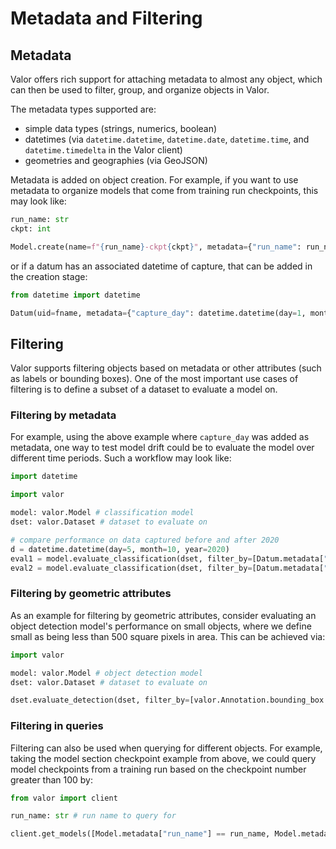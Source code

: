 # Metadata and Filtering

## Metadata

Valor offers rich support for attaching metadata to almost any object, which can then be used to filter, group, and organize objects in Valor.

The metadata types supported are:

- simple data types (strings, numerics, boolean)
- datetimes (via `datetime.datetime`, `datetime.date`, `datetime.time`, and `datetime.timedelta` in the Valor client)
- geometries and geographies (via GeoJSON)

Metadata is added on object creation. For example, if you want to use metadata to organize models that come from training run checkpoints, this may look like:

```python
run_name: str
ckpt: int

Model.create(name=f"{run_name}-ckpt{ckpt}", metadata={"run_name": run_name, "ckpt": ckpt})
```

or if a datum has an associated datetime of capture, that can be added in the creation stage:

```python
from datetime import datetime

Datum(uid=fname, metadata={"capture_day": datetime.datetime(day=1, month=1, year=2021)})
```

## Filtering

Valor supports filtering objects based on metadata or other attributes (such as labels or bounding boxes). One of the most important use cases of filtering is to define a subset of a dataset to evaluate a model on.

### Filtering by metadata

For example, using the above example where `capture_day` was added as metadata, one way to test model drift could be to evaluate the model over different time periods. Such a workflow may look like:

```python
import datetime

import valor

model: valor.Model # classification model
dset: valor.Dataset # dataset to evaluate on

# compare performance on data captured before and after 2020
d = datetime.datetime(day=5, month=10, year=2020)
eval1 = model.evaluate_classification(dset, filter_by=[Datum.metadata["capture_day"] < d])
eval2 = model.evaluate_classification(dset, filter_by=[Datum.metadata["capture_day"] > d])
```

### Filtering by geometric attributes

As an example for filtering by geometric attributes, consider evaluating an object detection model's performance on small objects, where we define small as being less than 500 square pixels in area. This can be achieved via:

```python
import valor

model: valor.Model # object detection model
dset: valor.Dataset # dataset to evaluate on

dset.evaluate_detection(dset, filter_by=[valor.Annotation.bounding_box.area < 500])
```

### Filtering in queries

Filtering can also be used when querying for different objects. For example, taking the model section checkpoint example from above, we could query model checkpoints from a training run based on the checkpoint number greater than 100 by:

```python
from valor import client

run_name: str # run name to query for

client.get_models([Model.metadata["run_name"] == run_name, Model.metadata["ckpt"] > 100])
```
